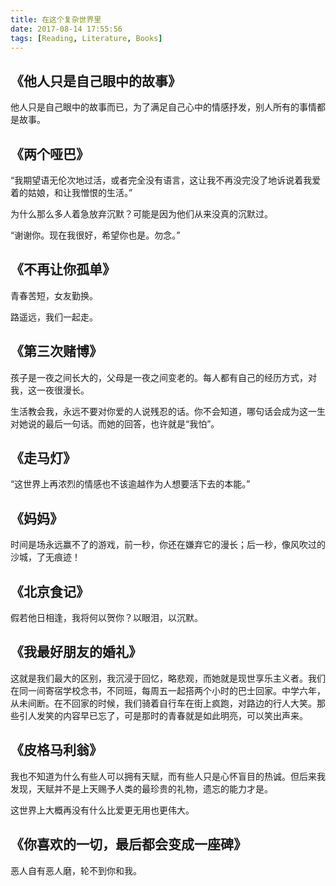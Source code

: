 ```yaml
---
title: 在这个复杂世界里
date: 2017-08-14 17:55:56
tags: [Reading, Literature, Books]
---
```

## 《他人只是自己眼中的故事》
他人只是自己眼中的故事而已，为了满足自己心中的情感抒发，别人所有的事情都是故事。

## 《两个哑巴》
“我期望语无伦次地过活，或者完全没有语言，这让我不再没完没了地诉说着我爱着的姑娘，和让我憎恨的生活。”

为什么那么多人着急放弃沉默？可能是因为他们从来没真的沉默过。

“谢谢你。现在我很好，希望你也是。勿念。”

## 《不再让你孤单》
青春苦短，女友勤换。

路遥远，我们一起走。

## 《第三次赌博》
孩子是一夜之间长大的，父母是一夜之间变老的。每人都有自己的经历方式，对我，这一夜很漫长。

生活教会我，永远不要对你爱的人说残忍的话。你不会知道，哪句话会成为这一生对她说的最后一句话。而她的回答，也许就是“我怕”。

## 《走马灯》
“这世界上再浓烈的情感也不该逾越作为人想要活下去的本能。”

## 《妈妈》
时间是场永远赢不了的游戏，前一秒，你还在嫌弃它的漫长；后一秒，像风吹过的沙城，了无痕迹！

## 《北京食记》
假若他日相逢，我将何以贺你？以眼泪，以沉默。

## 《我最好朋友的婚礼》
这就是我们最大的区别，我沉浸于回忆，略悲观，而她就是现世享乐主义者。我们在同一间寄宿学校念书，不同班，每周五一起搭两个小时的巴士回家。中学六年，从未间断。在不回家的时候，我们骑着自行车在街上疯跑，对路边的行人大笑。那些引人发笑的内容早已忘了，可是那时的青春就是如此明亮，可以笑出声来。

## 《皮格马利翁》
我也不知道为什么有些人可以拥有天赋，而有些人只是心怀盲目的热诚。但后来我发现，天赋并不是上天赐予人类的最珍贵的礼物，遗忘的能力才是。

这世界上大概再没有什么比爱更无用也更伟大。

## 《你喜欢的一切，最后都会变成一座碑》
恶人自有恶人磨，轮不到你和我。